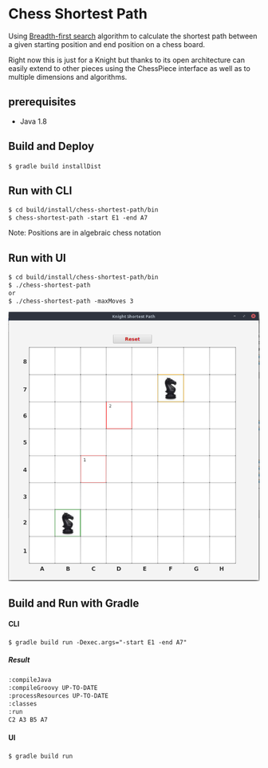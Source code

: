 # Chess Shortest Path

Using [Breadth-first search](https://en.wikipedia.org/wiki/Breadth-first_search) algorithm to calculate the shortest path between a given starting position and end position on a chess board.

Right now this is just for a Knight but thanks to its open architecture can easily extend to other pieces using the ChessPiece interface as well as to multiple dimensions and algorithms.


## prerequisites
* Java 1.8

## Build and Deploy
`
$ gradle build installDist
`

## Run with CLI
```
$ cd build/install/chess-shortest-path/bin
$ chess-shortest-path -start E1 -end A7
```
Note:
Positions are in algebraic chess notation

## Run with UI
```
$ cd build/install/chess-shortest-path/bin
$ ./chess-shortest-path
or
$ ./chess-shortest-path -maxMoves 3
```
<img src="chess-ui.png" alt="chess-ui" style="width: 600px;"/>

## Build and Run with Gradle
#### CLI
`
$ gradle build run -Dexec.args="-start E1 -end A7"
`
##### Result
```
:compileJava
:compileGroovy UP-TO-DATE
:processResources UP-TO-DATE
:classes
:run
C2 A3 B5 A7
```
#### UI
`
$ gradle build run
`

